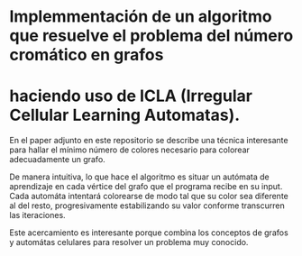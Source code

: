 # Implemmentación de un algoritmo que resuelve el problema del número cromático en grafos
# haciendo uso de ICLA (Irregular Cellular Learning Automatas).

En el paper adjunto en este repositorio se describe una técnica interesante para
hallar el mínimo número de colores necesario para colorear adecuadamente un grafo.

De manera intuitiva, lo que hace el algoritmo es situar un autómata de aprendizaje
en cada vértice del grafo que el programa recibe en su input. Cada automáta intentará colorearse
de modo tal que su color sea diferente al del resto, progresivamente estabilizando su valor 
conforme transcurren las iteraciones. 

Este acercamiento es interesante porque combina los conceptos de grafos y automátas celulares
para resolver un problema muy conocido.
